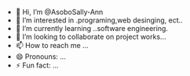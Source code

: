 - 👋 Hi, I’m @AsoboSally-Ann
- 👀 I’m interested in .programing,web desinging, ect..
- 🌱 I’m currently learning ..software engineering.
- 💞️ I’m looking to collaborate on project works...
- 📫 How to reach me ...
- 😄 Pronouns: ...
- ⚡ Fun fact: ...

<!---
AsoboSally-Ann/AsoboSally-Ann is a ✨ special ✨ repository because its `README.md` (this file) appears on your GitHub profile.
You can click the Preview link to take a look at your changes.
--->

